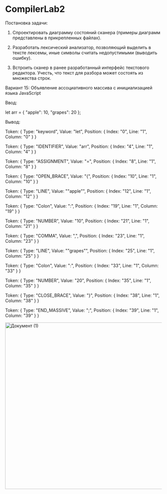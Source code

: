 # CompilerLab2
Постановка задачи:

1) Спроектировать диаграмму состояний сканера (примеры диаграмм представлены в прикрепленных файлах).

2) Разработать лексический анализатор, позволяющий выделить в тексте лексемы, иные символы считать недопустимыми (выводить ошибку).

3) Встроить сканер в ранее разработанный интерфейс текстового редактора. Учесть, что текст для разбора может состоять из множества строк.

Вариант 15:
Объявление ассоциативного массива с инициализацией языка JavaScript

Ввод:

let arr = { "apple": 10, "grapes": 20 }; 

Вывод:

Token: { Type: "keyword", Value: "let", Position: { Index: "0", Line: "1", Column: "0" } }

Token: { Type: "IDENTIFIER", Value: "arr", Position: { Index: "4", Line: "1", Column: "4" } }

Token: { Type: "ASSIGNMENT", Value: "=", Position: { Index: "8", Line: "1", Column: "8" } }

Token: { Type: "OPEN_BRACE", Value: "{", Position: { Index: "10", Line: "1", Column: "10" } }

Token: { Type: "LINE", Value: ""apple"", Position: { Index: "12", Line: "1", Column: "12" } }

Token: { Type: "Colon", Value: ":", Position: { Index: "19", Line: "1", Column: "19" } }

Token: { Type: "NUMBER", Value: "10", Position: { Index: "21", Line: "1", Column: "21" } }

Token: { Type: "COMMA", Value: ",", Position: { Index: "23", Line: "1", Column: "23" } }

Token: { Type: "LINE", Value: ""grapes"", Position: { Index: "25", Line: "1", Column: "25" } }

Token: { Type: "Colon", Value: ":", Position: { Index: "33", Line: "1", Column: "33" } }

Token: { Type: "NUMBER", Value: "20", Position: { Index: "35", Line: "1", Column: "35" } }

Token: { Type: "CLOSE_BRACE", Value: "}", Position: { Index: "38", Line: "1", Column: "38" } }

Token: { Type: "END_MASSIVE", Value: ";", Position: { Index: "39", Line: "1", Column: "39" } }

<img width="537" alt="Документ (1)" src="https://github.com/IceArcher200/CompilerLab1/assets/82698823/307965db-17fb-40b7-8637-0ca98164eb9b">





